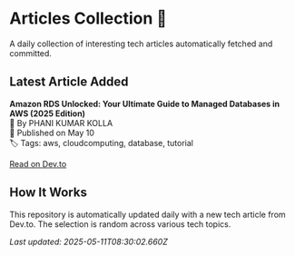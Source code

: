 # Articles Collection 📙

A daily collection of interesting tech articles automatically fetched and committed.

## Latest Article Added

**Amazon RDS Unlocked: Your Ultimate Guide to Managed Databases in AWS (2025 Edition)**  
👤 By PHANI KUMAR KOLLA  
📅 Published on May 10  
🏷 Tags: aws, cloudcomputing, database, tutorial  

[Read on Dev.to](https://dev.to/pkkolla/amazon-rds-unlocked-your-ultimate-guide-to-managed-databases-in-aws-2025-edition-4cbk)

## How It Works

This repository is automatically updated daily with a new tech article from Dev.to. The selection is random across various tech topics.

_Last updated: 2025-05-11T08:30:02.660Z_
